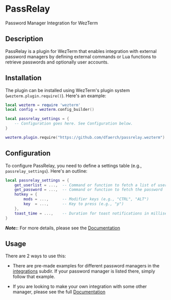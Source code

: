 # PassRelay

Password Manager Integration for WezTerm

## Description

PassRelay is a plugin for WezTerm that enables integration with external password managers by defining external commands or Lua functions to retrieve passwords and optionally user accounts.

## Installation

The plugin can be installed using WezTerm's plugin system (`wezterm.plugin.require()`). Here's an example:

```lua
local wezterm = require 'wezterm'
local config = wezterm.config_builder()

local passrelay_settings = {
    -- Configuration goes here. See Configuration below.
}

wezterm.plugin.require("https://github.com/dfaerch/passrelay.wezterm").apply_to_config(config, passrelay_settings)
```

## Configuration

To configure PassRelay, you need to define a settings table (e.g., `passrelay_settings`). Here's an outline:

```lua
local passrelay_settings = {
    get_userlist = ...,  -- Command or function to fetch a list of user accounts
    get_password = ...,  -- Command or function to fetch the password
    hotkey = {
        mods = ...,      -- Modifier keys (e.g., "CTRL", "ALT")
        key  = ...,      -- Key to press (e.g., "p")
    },
    toast_time = ...,    -- Duration for toast notifications in milliseconds
}
```

***Note:***: For more details, please see the [Documentation](docs/README.md#Configuration)

## Usage

There are 2 ways to use this:

- There are pre-made examples for different password managers in the [integrations](integrations/) subdir. If your password manager is listed there, simply follow that example.

- If you are looking to make your own integration with some other manager, please see the full [Documentation](docs/README.md#Configuration)



